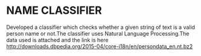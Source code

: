 # NAME CLASSIFIER
Developed a classifier which checks whether a given string of text is a valid person name or not.The classifier uses Natural Language Processing.The data used is attached and the link is here http://downloads.dbpedia.org/2015-04/core-i18n/en/persondata_en.nt.bz2
